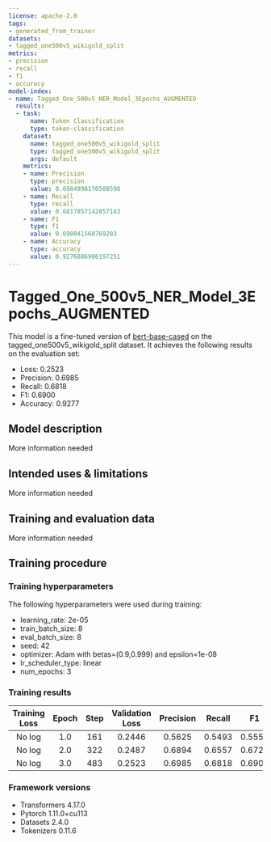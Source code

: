```yaml
---
license: apache-2.0
tags:
- generated_from_trainer
datasets:
- tagged_one500v5_wikigold_split
metrics:
- precision
- recall
- f1
- accuracy
model-index:
- name: Tagged_One_500v5_NER_Model_3Epochs_AUGMENTED
  results:
  - task:
      name: Token Classification
      type: token-classification
    dataset:
      name: tagged_one500v5_wikigold_split
      type: tagged_one500v5_wikigold_split
      args: default
    metrics:
    - name: Precision
      type: precision
      value: 0.6984998170508598
    - name: Recall
      type: recall
      value: 0.6817857142857143
    - name: F1
      type: f1
      value: 0.690041568769203
    - name: Accuracy
      type: accuracy
      value: 0.9276886906197251
---
```


<!-- This model card has been generated automatically according to the information the Trainer had access to. You
should probably proofread and complete it, then remove this comment. -->

# Tagged_One_500v5_NER_Model_3Epochs_AUGMENTED

This model is a fine-tuned version of [bert-base-cased](https://huggingface.co/bert-base-cased) on the tagged_one500v5_wikigold_split dataset.
It achieves the following results on the evaluation set:
- Loss: 0.2523
- Precision: 0.6985
- Recall: 0.6818
- F1: 0.6900
- Accuracy: 0.9277

## Model description

More information needed

## Intended uses & limitations

More information needed

## Training and evaluation data

More information needed

## Training procedure

### Training hyperparameters

The following hyperparameters were used during training:
- learning_rate: 2e-05
- train_batch_size: 8
- eval_batch_size: 8
- seed: 42
- optimizer: Adam with betas=(0.9,0.999) and epsilon=1e-08
- lr_scheduler_type: linear
- num_epochs: 3

### Training results

| Training Loss | Epoch | Step | Validation Loss | Precision | Recall | F1     | Accuracy |
|:-------------:|:-----:|:----:|:---------------:|:---------:|:------:|:------:|:--------:|
| No log        | 1.0   | 161  | 0.2446          | 0.5625    | 0.5493 | 0.5558 | 0.9167   |
| No log        | 2.0   | 322  | 0.2487          | 0.6894    | 0.6557 | 0.6722 | 0.9237   |
| No log        | 3.0   | 483  | 0.2523          | 0.6985    | 0.6818 | 0.6900 | 0.9277   |


### Framework versions

- Transformers 4.17.0
- Pytorch 1.11.0+cu113
- Datasets 2.4.0
- Tokenizers 0.11.6
